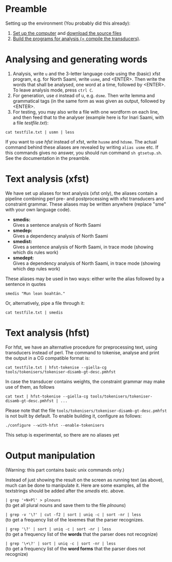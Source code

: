 Preamble
========

Setting up the environment (You probably did this already):

1.  [Set up the computer](../infra/GettingStarted.html) and [download
    the source files](docu-svn-user.html)
2.  [Build the programs for analysis (= compile the
    transducers)](../infra/infraremake/GettingStartedWithTheNewInfra.html).

Analysing and generating words
==============================

1.  Analysis, write `u` and the 3-letter language code using the (basic)
    xfst program, e.g. for North Saami, write `usme`, and &lt;ENTER&gt;.
    Then write the words that shall be analysed, one word at a time,
    followed by &lt;ENTER&gt;. To leave analysis mode, press `ctrl C`.
2.  For generation, use `d` instead of u, e.g. `dsme`. Then write lemma
    and grammatical tags (in the same form as was given as output,
    followed by &lt;ENTER&gt;.
3.  For testing, you may also write a file with one wordform on each
    line, and then feed that to the analyser (example here is for Inari
    Saami, with a file *testfile.txt*):

`cat testfile.txt | usmn | less`

If you want to use *hfst* instead of xfst, write `husme` and `hdsme`.
The actual command behind these aliases are revealed by writing
`alias usme` etc. If this commands gives no answer, you should run
command `sh gtsetup.sh`. See the documentation in the preamble.

Text analysis (xfst)
====================

We have set up aliases for text analysis (xfst only), the aliases
contain a pipeline combining perl pre- and postprocessing with xfst
transducers and constraint grammar. These aliases may be written
anywhere (replace "sme" with your own language code).

-   **smedis:**  
    Gives a sentence analysis of North Saami
-   **smedep:**  
    Gives a dependency analysis of North Saami
-   **smedist:**  
    Gives a sentence analysis of North Saami, in trace mode (showing
    which dis rules work)
-   **smedept:**  
    Gives a dependency analysis of North Saami, in trace mode (showing
    which dep rules work)

These aliases may be used in two ways: either write the alias followed
by a sentence in quotes

    smedis "Mun lean boahtán."

Or, alternatively, pipe a file through it:

    cat testfile.txt | smedis

Text analysis (hfst)
====================

For hfst, we have an alternative procedure for preprocessing text, using
transducers instead of perl. The command to tokenise, analyse and print
the output in a CG compatible format is:

    cat testfile.txt | hfst-tokenise --giella-cg tools/tokenisers/tokeniser-disamb-gt-desc.pmhfst

In case the transducer contains weights, the constraint grammar may make
use of them, as follows

    cat text | hfst-tokenise --giella-cg tools/tokenisers/tokeniser-disamb-gt-desc.pmhfst | ...

Please note that the file
`tools/tokenisers/tokeniser-disamb-gt-desc.pmhfst` is not built by
default. To enable building it, configure as follows:

    ./configure --with-hfst --enable-tokenisers

This setup is experimental, so there are no aliases yet

Output manipulation
===================

(Warning: this part contains basic unix commands only.)

Instead of just showing the result on the screen as running text (as
above), much can be done to manipulate it. Here are some examples, all
the textstrings should be added after the *smedis* etc. above.

`| grep '+N+Pl' > plnouns`  
(to get all plural nouns and save them to the file *plnouns*)

`| grep -v '\?' | cut -f2 | sort | uniq -c | sort -nr | less `  
(to get a frequency list of the lexemes that the parser recognizes.

`| grep '\?' | sort | uniq -c | sort -nr | less `  
(to get a frequency list of the **words** that the parser does not
recognize)

`| grep '\+\?' | sort | uniq -c | sort -nr | less `  
(to get a frequency list of the **word forms** that the parser does not
recognize)
